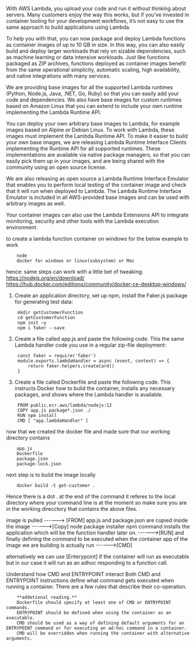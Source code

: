 With AWS Lambda, you upload your code and run it without thinking about servers. Many customers enjoy the way this works, but if you’ve invested in container tooling for your development workflows, it’s not easy to use the same approach to build applications using Lambda.

To help you with that, you can now package and deploy Lambda functions as container images of up to 10 GB in size. In this way, you can also easily build and deploy larger workloads that rely on sizable dependencies, such as machine learning or data intensive workloads. Just like functions packaged as ZIP archives, functions deployed as container images benefit from the same operational simplicity, automatic scaling, high availability, and native integrations with many services.

We are providing base images for all the supported Lambda runtimes (Python, Node.js, Java, .NET, Go, Ruby) so that you can easily add your code and dependencies. We also have base images for custom runtimes based on Amazon Linux that you can extend to include your own runtime implementing the Lambda Runtime API.

You can deploy your own arbitrary base images to Lambda, for example images based on Alpine or Debian Linux. To work with Lambda, these images must implement the Lambda Runtime API. To make it easier to build your own base images, we are releasing Lambda Runtime Interface Clients implementing the Runtime API for all supported runtimes. These implementations are available via native package managers, so that you can easily pick them up in your images, and are being shared with the community using an open source license.

We are also releasing as open source a Lambda Runtime Interface Emulator that enables you to perform local testing of the container image and check that it will run when deployed to Lambda. The Lambda Runtime Interface Emulator is included in all AWS-provided base images and can be used with arbitrary images as well.

Your container images can also use the Lambda Extensions API to integrate monitoring, security and other tools with the Lambda execution environment.


to create a lambda function container on windows for the below example to work

        node 
        docker for windows or linux(subsystem) or Mac
        
hence: same steps can work with a little bet of tweaking.
https://nodejs.org/en/download/
https://hub.docker.com/editions/community/docker-ce-desktop-windows/



1. Create an application directory, set up npm, install the Faker.js package for generating test data:

        mkdir getCustomerFunction
        cd getCustomerFunction
        npm init –y
        npm i faker --save
      
2. Create a file called app.js and paste the following code. This the same Lambda handler code you use in a regular zip-file deployment:

        const faker = require('faker')
        module.exports.lambdaHandler = async (event, context) => {
            return faker.helpers.createCard()
        }
3. Create a file called Dockerfile and paste the following code. This instructs Docker how to build the container, installs any necessary packages, and shows where the Lambda handler is available.

        FROM public.ecr.aws/lambda/nodejs:12
        COPY app.js package*.json ./
        RUN npm install
        CMD [ "app.lambdaHandler" ]

now that we created the docker file and made sure that our working directory contains 

        app.js
        Dockerfile
        package.json
        package-lock.json

next step is to build the image locally 

        docker build -t get-customer .
 
Hence there is a dot . at the end of the command it referes to the local directory where your command line is at the moment so make sure you are in the working direcctory that contains the above files.


image is pulled                                                                                                         ------> [FROM]
app.js and package.json are copied inside the image                                                                     ------>[Copy]
node package installer npm command installs the application which will be the function handler later on.                ------>[RUN]
and finally defining the command to be executed when the container app of the image we are building is actually run     ------>[CMD] 

alternatively we can use [Enterypoint] if the container will run as executable but in our case it will run as an adhoc responding to a function call.

Understand how CMD and ENTRYPOINT interact
Both CMD and ENTRYPOINT instructions define what command gets executed when running a container. There are a few rules that describe their co-operation.

        **addetional reading.**
        Dockerfile should specify at least one of CMD or ENTRYPOINT commands.
        ENTRYPOINT should be defined when using the container as an executable.
        CMD should be used as a way of defining default arguments for an ENTRYPOINT command or for executing an ad-hoc command in a container.
        CMD will be overridden when running the container with alternative arguments.

        

